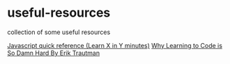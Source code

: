 # useful-resources
collection of some useful resources


[Javascript quick reference (Learn X in Y minutes)](https://learnxinyminutes.com/docs/javascript/)
[Why Learning to Code is So Damn Hard
By Erik Trautman](https://www.thinkful.com/blog/why-learning-to-code-is-so-damn-hard/)
